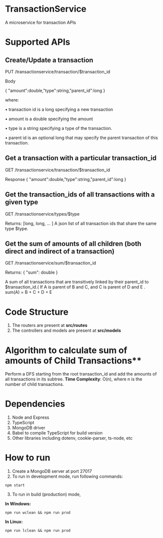 # TransactionService
 A microservice for transaction APIs

# Supported APIs
 **<h2>Create/Update a transaction</h2>**
 
 PUT /transactionservice/transaction/$transaction_id
 
 Body
 
 { "amount":double,"type":string,"parent_id":long } 
 
 where:
 
 • transaction id is a long specifying a new transaction
 
 • amount is a double specifying the amount
 
 • type is a string specifying a type of the transaction.
 
 • parent id is an optional long that may specify the parent transaction of this transaction.




 **<h2>Get a transaction with a particular transaction_id</h2>**
 
 GET /transactionservice/transaction/$transaction_id 
 
 Response { "amount":double,"type":string,"parent_id":long }


 **<h2>Get the transaction_ids of all transactions with a given type</h2>**
 
 GET /transactionservice/types/$type 
 
 Returns: [long, long, ... ] A json list of all transaction ids that share the same type $type.


 **<h2>Get the sum of amounts of all children (both direct and indirect of a transaction)</h2>**
 GET /transactionservice/sum/$transaction_id 
 
 Returns: { "sum": double } 
 
 A sum of all transactions that are transitively linked by their parent_id to $transaction_id.( If A is parent of B and C,  and C is parent of D and E . sum(A) = B + C + D + E

# Code Structure
1. The routers are present at **src/routes**
2. The controllers and models are present at **src/models**

# Algorithm to calculate sum of amounts of Child Transactions**
Perform a DFS starting from the root transaction_id and add the amounts of all transactions in its subtree. 
**Time Complexity**: O(n), where n is the number of child transactions.

# Dependencies
1. Node and Express
2. TypeScript
3. MongoDB driver
4. Babel to compile TypeScript for build version
5. Other libraries including dotenv, cookie-parser, ts-node, etc

# How to run
1. Create a MongoDB server at port 27017
2. To run in development mode, run following commands:

``npm start``

3. To run in build (production) mode,

**In Windows:**

``npm run wclean && npm run prod``

**In Linux:**

``npm run lclean && npm run prod``
